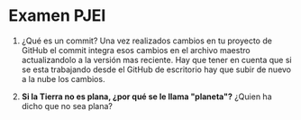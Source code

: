 ﻿# Examen PJEI

1. ¿Qué es un commit?
	Una vez realizados cambios en tu proyecto de GitHub el commit integra esos cambios en el archivo maestro actualizandolo a la versión mas reciente. 
	Hay que tener en cuenta que si se esta trabajando desde el GitHub de escritorio hay que subir de nuevo a la nube los cambios. 

2. **Si la Tierra no es plana, ¿por qué se le llama "planeta"?**
	¿Quien ha dicho que no sea plana? 

